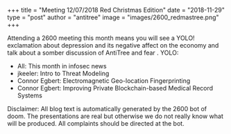 +++
title =  "Meeting 12/07/2018 Red Christmas Edition"
date = "2018-11-29"
type = "post"
author = "antitree"
image = "images/2600_redmastree.png"
+++

Attending a 2600 meeting this month means you will see a YOLO!
exclamation about depression and its negative affect on the economy and
talk about a somber discussion of AntiTree and fear . YOLO:

* All: This month in infosec news
* jkeeler: Intro to Threat Modeling
* Connor Egbert: Electromagnetic Geo-location Fingerprinting
* Connor Egbert: Improving Private Blockchain-based Medical Record Systems


Disclaimer: All blog text is automatically generated by the 2600 bot of doom. The presentations are real but otherwise we do not really know what will be produced. All complaints should be directed at the bot.


